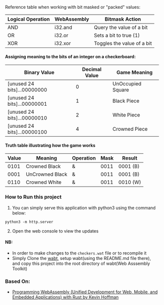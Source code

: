 Reference table when working with bit masked or "packed" values:

| Logical Operation | WebAssembly | Bitmask Action |
| ----------------- | ----------- | -------------- |
| AND               | i32.and     | Query the value of a bit |
| OR                | i32.or      | Sets a bit to true (1)  |
| XOR               | i32.xor     | Toggles the value of a bit  |


#### Assigning meaning to the bits of an integer on a checkerboard:
| Binary Value                   | Decimal Value      | Game Meaning             |
| ------------------------------ | ------------------ | ------------------------ |
| [unused 24 bits]...00000000    | 0                  | UnOccupied Square        |
| [unused 24 bits]...00000001    | 1                  | Black Piece              |
| [unused 24 bits]...00000010    | 2                  | White Piece              |
| [unused 24 bits]...00000100    | 4                  | Crowned Piece            |


#### Truth table illustrating how the game works
| Value | Meaning | Operation | Mask | Result |
| ----- | ------- | --------- | ---- | ------ |
| 0101  | Crowned Black | & | 0011 | 0001 (B) |
| 0001  | UnCrowned Black | & | 0011 | 0001 (B) |
| 0110  | Crowned White | & | 0011  | 0010 (W)  |



### How to Run this project
1. You can simply serve this application with python3 using the command below:
```
python3 -m http.server
```
2. Open the web console to view the updates

#### NB:
- In order to make changes to the `checkers.wat` file or to recompile it
- Simply Clone the [wabt](https://github.com/WebAssembly/wabt), setup wabt(using the README.md file there), and copy this project into the root directory of wabt(Web Asssembly Toolkit)



### Based On:
- [Programming WebAssembly (Unified Development for Web, Mobile, and Embedded Applications) with Rust by Kevin Hoffman](https://pragprog.com/titles/khrust/programming-webassembly-with-rust/)